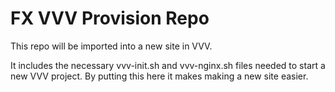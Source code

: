 # FX VVV Provision Repo

This repo will be imported into a new site in VVV. 

It includes the necessary vvv-init.sh and vvv-nginx.sh files needed to start a new VVV project. By putting this here it makes making a new site easier.